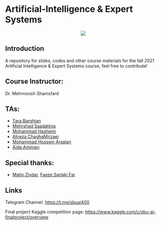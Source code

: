 # Artificial-Intelligence & Expert Systems

<p align="center">
  <img src="https://github.com/SBU-CE/Artificial-Intelligence/blob/main/images/course-logo.jpg">	
</p>

## Introduction

A repository for slides, codes and other course materials for the fall 2021 Artificial Intelligence & Expert Systems course, feel free to contribute!


## Course Instructor:

Dr. Mehrnoosh Shamsfard

## TAs:

* [Tara Barghian](https://github.com/taraBarghian)
* [Mehrshad Saadatinia](https://github.com/mehrshad-sdtn)
* [Mohammad Hashemi](https://github.com/mohammadhashemii)
* [Alireza ChaghaMirzaei](https://github.com/achm25)
* [Mohammad Hossein Arsalan](https://github.com/ARSERLIN)
* [Aida Aminian](https://github.com/aidaaminian)
 
 ## Special thanks:
 * [Matin Zivdar](https://github.com/zivdar001matin), [Faeze Sarlaki Far](https://github.com/faezesarlakifar)

## Links

Telegram Channel: https://t.me/sbuai400

Final project Kaggle competition page: https://www.kaggle.com/c/sbu-ai-finalproject/overview
   

